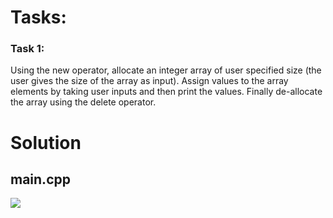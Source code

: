 # Tasks:
### Task 1: 
Using the new operator, allocate an integer array of user specified size (the user gives the size of the array as
input). Assign values to the array elements by taking user inputs and then print the values. Finally de-allocate the array
using the delete operator.


# Solution
     
main.cpp
---------
<img src="https://github.com/mosroormofizarman/CSE225L-Data-Structures-and-Algorithms-Lab/blob/main/Lab%20Tasks/Lab%2001/Task%2001/main.png" />  
